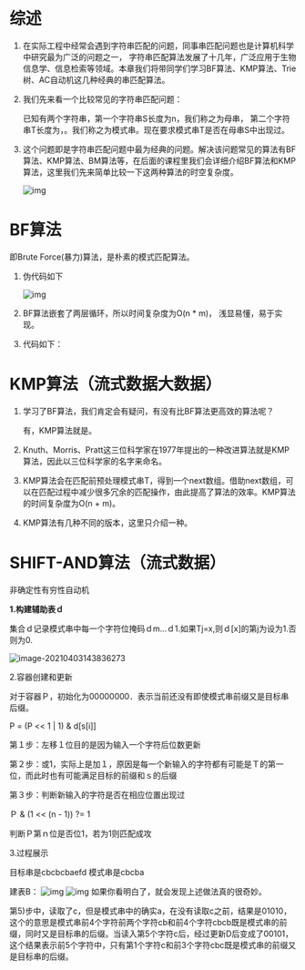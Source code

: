 # 综述

1. 在实际工程中经常会遇到字符串匹配的问题，同事串匹配问题也是计算机科学中研究最为广泛的问题之一， 字符串匹配算法发展了十几年，广泛应用于生物信息学、信息检索等领域。本章我们将带同学们学习BF算法、KMP算法、Trie树、AC自动机这几种经典的串匹配算法。

2. 我们先来看一个比较常见的字符串匹配问题：

   已知有两个字符串，第一个字符串S长度为n，我们称之为母串， 第二个字符串T长度为，。我们称之为模式串。现在要求模式串T是否在母串S中出现过。

3. 这个问题即是字符串匹配问题中最为经典的问题。解决该问题常见的算法有BF算法、KMP算法、BM算法等，在后面的课程里我们会详细介绍BF算法和KMP算法，这里我们先来简单比较一下这两种算法的时空复杂度。

   ![img](https://wx2.sinaimg.cn/mw690/005LasY6gy1gc50attuutj31q008aab8.jpg)





# BF算法

即Brute Force(暴力)算法，是朴素的模式匹配算法。

1. 伪代码如下

   ![img](https://wx3.sinaimg.cn/mw690/005LasY6gy1gc50hnjlkhj30u205cq45.jpg)

2. BF算法嵌套了两层循环，所以时间复杂度为O(n * m)， 浅显易懂，易于实现。

3. 代码如下：







# KMP算法（流式数据大数据）

1. 学习了BF算法，我们肯定会有疑问，有没有比BF算法更高效的算法呢？

   有，KMP算法就是。

2. Knuth、Morris、Pratt这三位科学家在1977年提出的一种改进算法就是KMP算法，因此以三位科学家的名字来命名。

3. KMP算法会在匹配前预处理模式串T，得到一个next数组。借助next数组，可以在匹配过程中减少很多冗余的匹配操作，由此提高了算法的效率。KMP算法的时间复杂度为O(n + m)。

4. KMP算法有几种不同的版本，这里只介绍一种。

# SHIFT-AND算法（流式数据）

非确定性有穷性自动机

**1.构建辅助表ｄ**

集合ｄ记录模式串中每一个字符位掩码ｄm…ｄ1.如果Tj=x,则ｄ[x]的第j为设为1.否则为0.

![image-20210403143836273](/home/LYW/.config/Typora/typora-user-images/image-20210403143836273.png)

2.容器创建和更新

对于容器Ｐ，初始化为00000000．表示当前还没有即使模式串前缀又是目标串后缀。

P = (P << 1 | 1) & d[s[i]]

第１步：左移１位目的是因为输入一个字符后位数更新

第２步：或1，实际上是加１，原因是每一个新输入的字符都有可能是Ｔ的第一位，而此时也有可能满足目标的前缀和ｓ的后缀

第３步：判断新输入的字符是否在相应位置出现过

Ｐ & (1 << (n - 1)) ?= 1

判断Ｐ第ｎ位是否位1，若为1则匹配成攻

3.过程展示

目标串是cbcbcbaefd 模式串是cbcba

 

建表B：
![img](http://dl.iteye.com/upload/attachment/0083/0129/c8ae0e55-beeb-323b-8a94-dfc97be912ab.png)
![img](http://dl.iteye.com/upload/attachment/0083/0132/2bf666f5-7827-3eff-97b1-fc71c8639cad.png)
 如果你看明白了，就会发现上述做法真的很奇妙。

第5)步中，读取了c，但是模式串中的确实a，在没有读取c之前，结果是01010，这个的意思是模式串前4个字符前两个字符cb和前4个字符cbcb既是模式串的前缀，同时又是目标串的后缀。当读入第5个字符c后，经过更新D后变成了00101，这个结果表示前5个字符中，只有第1个字符c和前3个字符cbc既是模式串的前缀又是目标串的后缀。